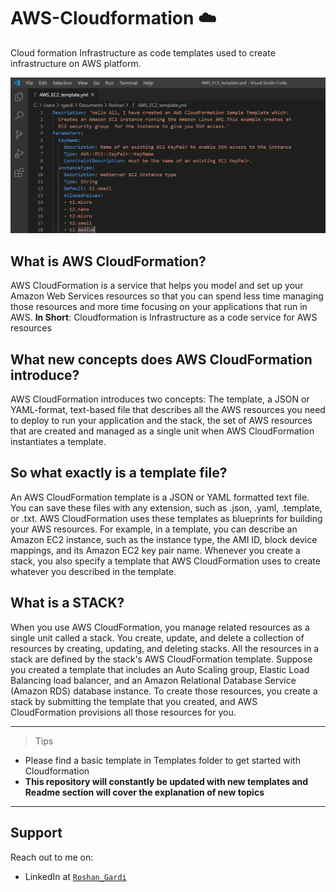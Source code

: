 # AWS-Cloudformation :cloud:
Cloud formation Infrastructure as code templates used to create infrastructure on AWS platform.

![VsCodeImage](https://github.com/roshangardi/AWS-Cloudformation/blob/master/Images/AWSEC2template.PNG)

## **What is AWS CloudFormation?**
AWS CloudFormation is a service that helps you model and set up your Amazon Web Services resources so that you can spend less time managing those resources and more time focusing on your applications that run in AWS.
  **In Short**: Cloudformation is Infrastructure as a code service for AWS resources
  
## **What new concepts does AWS CloudFormation introduce?**
AWS CloudFormation introduces two concepts: The template, a JSON or YAML-format, text-based file that describes all the AWS resources you need to deploy to run your application and the stack, the set of AWS resources that are created and managed as a single unit when AWS CloudFormation instantiates a template.

## **So what exactly is a template file?**
An AWS CloudFormation template is a JSON or YAML formatted text file. You can save these files with any extension, such as .json, .yaml, .template, or .txt. AWS CloudFormation uses these templates as blueprints for building your AWS resources. For example, in a template, you can describe an Amazon EC2 instance, such as the instance type, the AMI ID, block device mappings, and its Amazon EC2 key pair name. Whenever you create a stack, you also specify a template that AWS CloudFormation uses to create whatever you described in the template.

## **What is a STACK?**
When you use AWS CloudFormation, you manage related resources as a single unit called a stack. You create, update, and delete a collection of resources by creating, updating, and deleting stacks. All the resources in a stack are defined by the stack's AWS CloudFormation template. Suppose you created a template that includes an Auto Scaling group, Elastic Load Balancing load balancer, and an Amazon Relational Database Service (Amazon RDS) database instance. To create those resources, you create a stack by submitting the template that you created, and AWS CloudFormation provisions all those resources for you.

---
> Tips

- Please find a basic template in Templates folder to get started with Cloudformation
- **This repository will constantly be updated with new templates and Readme section will cover the explanation of new topics**

---
## Support

Reach out to me on:

- LinkedIn at <a href="https://www.linkedin.com/in/roshan-gardi-23090b129/" target="_blank">`Roshan_Gardi`</a>
